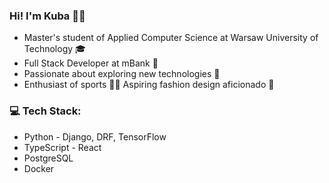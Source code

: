 ### Hi! I'm Kuba 👨‍💻 
- Master's student of Applied Computer Science at Warsaw University of Technology 🎓 
- Full Stack Developer at mBank 💼 
- Passionate about exploring new technologies 🚀 
- Enthusiast of sports 🏋️‍♂️ Aspiring fashion design aficionado 👗 

### 💻 Tech Stack:
- Python - Django, DRF, TensorFlow
- TypeScript - React
- PostgreSQL
- Docker
